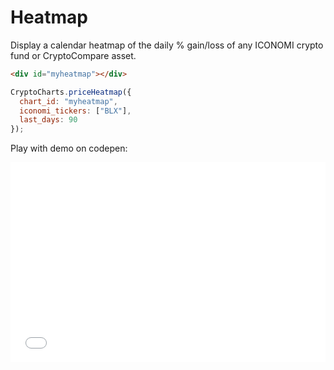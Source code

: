 # Heatmap
Display a calendar heatmap of the daily % gain/loss of any ICONOMI crypto fund or CryptoCompare asset.

<div id="myheatmap" class="box">
  <div class="loading"></div>
</div>
<script>
CryptoCharts.priceHeatmap({
  chart_id: "myheatmap",
  iconomi_tickers: ["BLX"],
  last_days: 90,
  options: {
    chart: {
      events: {
        mounted: function(chartContext, config) {
          setTimeout(function(){
            document.querySelectorAll("#myheatmap .loading")[0].remove();
          }, 500);
        }
      }
    }
  }
});
</script>

```html
<div id="myheatmap"></div>
```

```js
CryptoCharts.priceHeatmap({
  chart_id: "myheatmap",
  iconomi_tickers: ["BLX"],
  last_days: 90
});
```

Play with demo on codepen:
<iframe height="320" style="width: 100%;" scrolling="no" title="ROI of crypto assets over time" src="//codepen.io/jesusthatsgreat/embed/preview/YbMMEX/?height=320&theme-id=37041&default-tab=result" frameborder="no" allowtransparency="true" allowfullscreen="true"></iframe>
